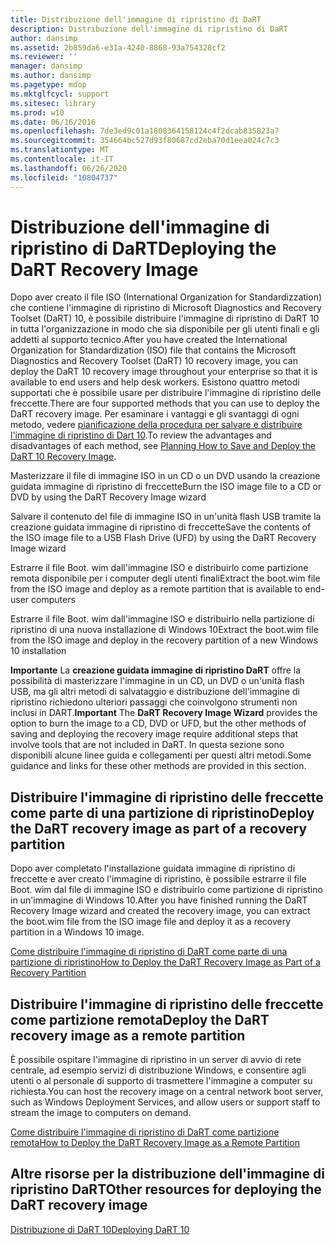 ```yaml
---
title: Distribuzione dell'immagine di ripristino di DaRT
description: Distribuzione dell'immagine di ripristino di DaRT
author: dansimp
ms.assetid: 2b859da6-e31a-4240-8868-93a754328cf2
ms.reviewer: ''
manager: dansimp
ms.author: dansimp
ms.pagetype: mdop
ms.mktglfcycl: support
ms.sitesec: library
ms.prod: w10
ms.date: 06/16/2016
ms.openlocfilehash: 7de3ed9c01a1808364158124c4f2dcab835823a7
ms.sourcegitcommit: 354664bc527d93f80687cd2eba70d1eea024c7c3
ms.translationtype: MT
ms.contentlocale: it-IT
ms.lasthandoff: 06/26/2020
ms.locfileid: "10804737"
---
```

# <span data-ttu-id="400b6-103">Distribuzione dell'immagine di ripristino di DaRT</span><span class="sxs-lookup"><span data-stu-id="400b6-103">Deploying the DaRT Recovery Image</span></span>


<span data-ttu-id="400b6-104">Dopo aver creato il file ISO (International Organization for Standardizzation) che contiene l'immagine di ripristino di Microsoft Diagnostics and Recovery Toolset (DaRT) 10, è possibile distribuire l'immagine di ripristino di DaRT 10 in tutta l'organizzazione in modo che sia disponibile per gli utenti finali e gli addetti al supporto tecnico.</span><span class="sxs-lookup"><span data-stu-id="400b6-104">After you have created the International Organization for Standardization (ISO) file that contains the Microsoft Diagnostics and Recovery Toolset (DaRT) 10 recovery image, you can deploy the DaRT 10 recovery image throughout your enterprise so that it is available to end users and help desk workers.</span></span> <span data-ttu-id="400b6-105">Esistono quattro metodi supportati che è possibile usare per distribuire l'immagine di ripristino delle freccette.</span><span class="sxs-lookup"><span data-stu-id="400b6-105">There are four supported methods that you can use to deploy the DaRT recovery image.</span></span> <span data-ttu-id="400b6-106">Per esaminare i vantaggi e gli svantaggi di ogni metodo, vedere [pianificazione della procedura per salvare e distribuire l'immagine di ripristino di Dart 10](planning-how-to-save-and-deploy-the-dart-10-recovery-image.md).</span><span class="sxs-lookup"><span data-stu-id="400b6-106">To review the advantages and disadvantages of each method, see [Planning How to Save and Deploy the DaRT 10 Recovery Image](planning-how-to-save-and-deploy-the-dart-10-recovery-image.md).</span></span>

<span data-ttu-id="400b6-107">Masterizzare il file di immagine ISO in un CD o un DVD usando la creazione guidata immagine di ripristino di freccette</span><span class="sxs-lookup"><span data-stu-id="400b6-107">Burn the ISO image file to a CD or DVD by using the DaRT Recovery Image wizard</span></span>

<span data-ttu-id="400b6-108">Salvare il contenuto del file di immagine ISO in un'unità flash USB tramite la creazione guidata immagine di ripristino di freccette</span><span class="sxs-lookup"><span data-stu-id="400b6-108">Save the contents of the ISO image file to a USB Flash Drive (UFD) by using the DaRT Recovery Image wizard</span></span>

<span data-ttu-id="400b6-109">Estrarre il file Boot. wim dall'immagine ISO e distribuirlo come partizione remota disponibile per i computer degli utenti finali</span><span class="sxs-lookup"><span data-stu-id="400b6-109">Extract the boot.wim file from the ISO image and deploy as a remote partition that is available to end-user computers</span></span>

<span data-ttu-id="400b6-110">Estrarre il file Boot. wim dall'immagine ISO e distribuirlo nella partizione di ripristino di una nuova installazione di Windows 10</span><span class="sxs-lookup"><span data-stu-id="400b6-110">Extract the boot.wim file from the ISO image and deploy in the recovery partition of a new Windows 10 installation</span></span>

<span data-ttu-id="400b6-111">**Importante**  La **creazione guidata immagine di ripristino DaRT** offre la possibilità di masterizzare l'immagine in un CD, un DVD o un'unità flash USB, ma gli altri metodi di salvataggio e distribuzione dell'immagine di ripristino richiedono ulteriori passaggi che coinvolgono strumenti non inclusi in DART.</span><span class="sxs-lookup"><span data-stu-id="400b6-111">**Important** The **DaRT Recovery Image Wizard** provides the option to burn the image to a CD, DVD or UFD, but the other methods of saving and deploying the recovery image require additional steps that involve tools that are not included in DaRT.</span></span> <span data-ttu-id="400b6-112">In questa sezione sono disponibili alcune linee guida e collegamenti per questi altri metodi.</span><span class="sxs-lookup"><span data-stu-id="400b6-112">Some guidance and links for these other methods are provided in this section.</span></span>

 

## <span data-ttu-id="400b6-113">Distribuire l'immagine di ripristino delle freccette come parte di una partizione di ripristino</span><span class="sxs-lookup"><span data-stu-id="400b6-113">Deploy the DaRT recovery image as part of a recovery partition</span></span>


<span data-ttu-id="400b6-114">Dopo aver completato l'installazione guidata immagine di ripristino di freccette e aver creato l'immagine di ripristino, è possibile estrarre il file Boot. wim dal file di immagine ISO e distribuirlo come partizione di ripristino in un'immagine di Windows 10.</span><span class="sxs-lookup"><span data-stu-id="400b6-114">After you have finished running the DaRT Recovery Image wizard and created the recovery image, you can extract the boot.wim file from the ISO image file and deploy it as a recovery partition in a Windows 10 image.</span></span>

[<span data-ttu-id="400b6-115">Come distribuire l'immagine di ripristino di DaRT come parte di una partizione di ripristino</span><span class="sxs-lookup"><span data-stu-id="400b6-115">How to Deploy the DaRT Recovery Image as Part of a Recovery Partition</span></span>](how-to-deploy-the-dart-recovery-image-as-part-of-a-recovery-partition-dart-10.md)

## <span data-ttu-id="400b6-116">Distribuire l'immagine di ripristino delle freccette come partizione remota</span><span class="sxs-lookup"><span data-stu-id="400b6-116">Deploy the DaRT recovery image as a remote partition</span></span>


<span data-ttu-id="400b6-117">È possibile ospitare l'immagine di ripristino in un server di avvio di rete centrale, ad esempio servizi di distribuzione Windows, e consentire agli utenti o al personale di supporto di trasmettere l'immagine a computer su richiesta.</span><span class="sxs-lookup"><span data-stu-id="400b6-117">You can host the recovery image on a central network boot server, such as Windows Deployment Services, and allow users or support staff to stream the image to computers on demand.</span></span>

[<span data-ttu-id="400b6-118">Come distribuire l'immagine di ripristino di DaRT come partizione remota</span><span class="sxs-lookup"><span data-stu-id="400b6-118">How to Deploy the DaRT Recovery Image as a Remote Partition</span></span>](how-to-deploy-the-dart-recovery-image-as-a-remote-partition-dart-10.md)

## <span data-ttu-id="400b6-119">Altre risorse per la distribuzione dell'immagine di ripristino DaRT</span><span class="sxs-lookup"><span data-stu-id="400b6-119">Other resources for deploying the DaRT recovery image</span></span>


[<span data-ttu-id="400b6-120">Distribuzione di DaRT 10</span><span class="sxs-lookup"><span data-stu-id="400b6-120">Deploying DaRT 10</span></span>](deploying-dart-10.md)

 

 





